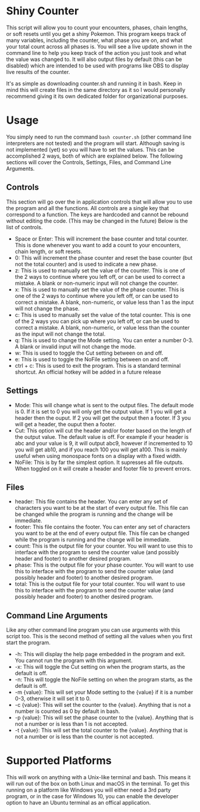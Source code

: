 # Shiny Counter
This script will allow you to count your encounters, phases, chain lengths, or soft resets until you get a shiny Pokemon. This program keeps track of many variables, including the counter, what phase you are on, and what your total count across all phases is. You will see a live update shown in the command line to help you keep track of the action you just took and what the value was changed to. It will also output files by default (this can be disabled) which are intended to be used with programs like OBS to display live results of the counter.

It's as simple as downloading counter.sh and running it in bash. Keep in mind this will create files in the same directory as it so I would personally recommend giving it its own dedicated folder for organizational purposes.

# Usage
You simply need to run the command ```bash counter.sh``` (other command line interpreters are not tested) and the program will start. Although saving is not implemented (yet) so you will have to set the values. This can be accomplished 2 ways, both of which are explained below. The following sections will cover the Controls, Settings, Files, and Command Line Arguments.

## Controls
This section will go over the in application controls that will allow you to use the program and all the functions. All controls are a single key that correspond to a function. The keys are hardcoded and cannot be rebound without editing the code. (This may be changed in the future) Below is the list of controls.

* Space or Enter: This will increment the base counter and total counter. This is done whenever you want to add a count to your encounters, chain length, or soft resets.
* 0: This will increment the phase counter and reset the base counter (but not the total counter) and is used to indicate a new phase.
* z: This is used to manually set the value of the counter. This is one of the 2 ways to continue where you left off, or can be used to correct a mistake. A blank or non-numeric input will not change the counter.
* x: This is used to manually set the value of the phase counter. This is one of the 2 ways to continue where you left off, or can be used to correct a mistake. A blank, non-numeric, or value less than 1 as the input will not change the phase.
* c: This is used to manually set the value of the total counter. This is one of the 2 ways you can pick up where you left off, or can be used to correct a mistake. A blank, non-numeric, or value less than the counter as the input will not change the total.
* q: This is used to change the Mode setting. You can enter a number 0-3. A blank or invalid input will not change the mode.
* w: This is used to toggle the Cut setting between on and off.
* e: This is used to toggle the NoFile setting between on and off.
* ctrl + c: This is used to exit the program. This is a standard terminal shortcut. An official hotkey will be added in a future release

## Settings
* Mode: This will change what is sent to the output files. The default mode is 0. If it is set to 0 you will only get the output value. If 1 you will get a header then the ouput. If 2 you will get the output then a footer. If 3 you will get a header, the ouput then a footer.
* Cut: This option will cut the header and/or footer based on the length of the output value. The default value is off. For example if your header is abc and your value is 9, it will output abc9, however if incremented to 10 you will get ab10, and if you reach 100 you will get a100. This is mainly useful when using monospace fonts on a display with a fixed width.
* NoFile: This is by far the simplest option. It supresses all file outputs. When toggled on it will create a header and footer file to prevent errors.

## Files
* header: This file contains the header. You can enter any set of characters you want to be at the start of every output file. This file can be changed while the program is running and the change will be immediate.
* footer: This file contains the footer. You can enter any set of characters you want to be at the end of every output file. This file can be changed while the program is running and the change will be immediate.
* count: This is the output file for your counter. You will want to use this to interface with the program to send the counter value (and possibly header and footer) to another desired program.
* phase: This is the output file for your phase counter. You will want to use this to interface with the program to send the counter value (and possibly header and footer) to another desired program.
* total: This is the output file for your total counter. You will want to use this to interface with the program to send the counter value (and possibly header and footer) to another desired program.

## Command Line Arguments
Like any other command line program you can use arguments with this script too. This is the second method of setting all the values when you first start the program.
* -h: This will display the help page embedded in the program and exit. You cannot run the program with this argument.
* -x: This will toggle the Cut setting on when the program starts, as the default is off.
* -n: This will toggle the NoFile setting on when the program starts, as the default is off.
* -m {value}: This will set your Mode setting to the {value} if it is a number 0-3, otherwise it will set it to 0.
* -c {value}: This will set the counter to the {value}. Anything that is not a number is counted as 0 by default in bash.
* -p {value}: This will set the phase counter to the {value}. Anything that is not a number or is less than 1 is not accepted.
* -t {value}: This will set the total counter to the {value}. Anything that is not a number or is less than the counter is not accepted.

# Supported Platforms
This will work on anything with a Unix-like terminal and bash. This means it will run out of the box on both Linux and macOS in the terminal. To get this running on a platform like Windows you will either need a 3rd party program, or in the case for Windows 10, you can enable the developer option to have an Ubuntu terminal as an offical application.
